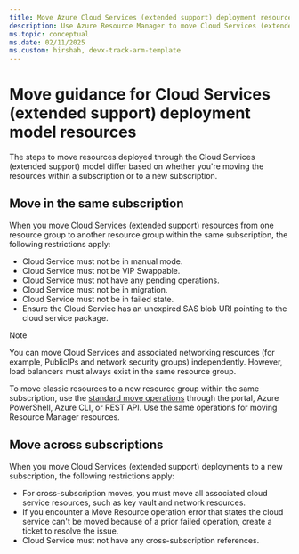 ```yaml
---
title: Move Azure Cloud Services (extended support) deployment resources
description: Use Azure Resource Manager to move Cloud Services (extended support) deployment resources to a new resource group or subscription.
ms.topic: conceptual
ms.date: 02/11/2025
ms.custom: hirshah, devx-track-arm-template
---
```


# Move guidance for Cloud Services (extended support) deployment model resources

The steps to move resources deployed through the Cloud Services (extended support) model differ based on whether you're moving the resources within a subscription or to a new subscription.

## Move in the same subscription

When you move Cloud Services (extended support) resources from one resource group to another resource group within the same subscription, the following restrictions apply:

- Cloud Service must not be in manual mode.
- Cloud Service must not be VIP Swappable.
- Cloud Service must not have any pending operations.
- Cloud Service must not be in migration.
- Cloud Service must not be in failed state.
- Ensure the Cloud Service has an unexpired SAS blob URI pointing to the cloud service package.

> [!NOTE]
> You can move Cloud Services and associated networking resources (for example, PublicIPs and network security groups) independently. However, load balancers must always exist in the same resource group.

To move classic resources to a new resource group within the same subscription, use the [standard move operations](../move-resource-group-and-subscription.md) through the portal, Azure PowerShell, Azure CLI, or REST API. Use the same operations for moving Resource Manager resources.

## Move across subscriptions

When you move Cloud Services (extended support) deployments to a new subscription, the following restrictions apply:

- For cross-subscription moves, you must move all associated cloud service resources, such as key vault and network resources.
- If you encounter a Move Resource operation error that states the cloud service can't be moved because of a prior failed operation, create a ticket to resolve the issue. 
- Cloud Service must not have any cross-subscription references.

